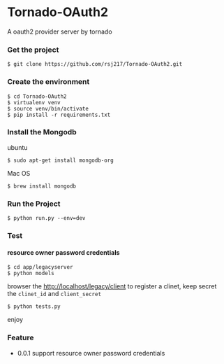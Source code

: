 # Tornado-OAuth2
A oauth2 provider server by tornado


### Get the project

    $ git clone https://github.com/rsj217/Tornado-OAuth2.git
    
### Create the environment

    $ cd Tornado-OAuth2
    $ virtualenv venv
    $ source venv/bin/activate
    $ pip install -r requirements.txt
    
### Install the Mongodb

ubuntu

    $ sudo apt-get install mongodb-org 
    
Mac OS
    
    $ brew install mongodb
    
### Run the Project

    $ python run.py --env=dev
    

### Test

#### resource owner password credentials

    $ cd app/legacyserver
    $ python models
    
browser the [http://localhost/legacy/client](http://localhost/legacy/client) to register a clinet, keep secret the 
`clinet_id` and `client_secret`
    
    $ python tests.py
    
enjoy



### Feature

* 0.0.1 support resource owner password credentials